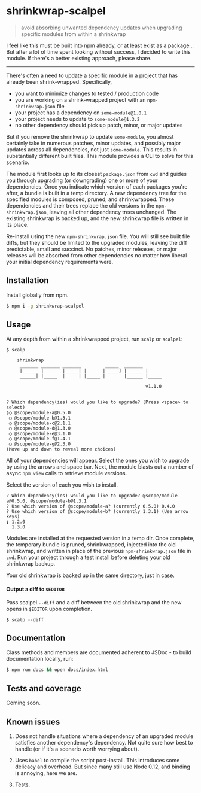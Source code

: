# shrinkwrap-scalpel
> avoid absorbing unwanted dependency updates when upgrading specific modules from within a shrinkwrap

I feel like this must be built into npm already, or at least exist as a package...
But after a lot of time spent looking without success, I decided to write this module.
If there's a better existing approach, please share.

***

There's often a need to update a specific module in a project that has already been shrink-wrapped.
Specifically,

- you want to minimize changes to tested / production code
- you are working on a shrink-wrapped project with an `npm-shrinkwrap.json` file
- your project has a dependency on `some-module@1.0.1`
- your project needs to update to `some-module@1.3.2`
- no other dependency should pick up patch, minor, or major updates

But if you remove the shrinkwrap to update `some-module`, you almost certainly take in numerous patches, minor updates, and possibly major updates across all dependencies, not just `some-module`.
This results in substantially different built files.
This module provides a CLI to solve for this scenario.

The module first looks up to its closest `package.json` from `cwd` and guides you through upgrading (or downgrading) one or more of your dependencies.
Once you indicate which version of each packages you're after, a bundle is built in a temp directory.
A new dependency tree for the specified modules is composed, pruned, and shrinkwrapped.
These dependencies and their trees replace the old versions in the `npm-shrinkwrap.json`, leaving all other dependency trees unchanged.
The existing shrinkwrap is backed up, and the new shrinkwrap file is written in its place.

Re-install using the new `npm-shrinkwrap.json` file. 
You will still see built file diffs, but they should be limited to the upgraded modules, leaving the diff predictable, small and succinct.
No patches, minor releases, or major releases will be absorbed from other dependencies no matter how liberal your initial dependency requirements were.


## Installation
Install globally from npm. 

```sh
$ npm i -g shrinkwrap-scalpel
```



## Usage
At any depth from within a shrinkwrapped project, run `scalp` or `scalpel`:

```text
$ scalp

    shrinkwrap
     _______ _______ _______         _____  _______
     |______ |       |_____| |      |_____] |______ |
     ______| |_____  |     | |_____ |       |______ |_____

                                                    v1.1.0
 

? Which dependency(ies) would you like to upgrade? (Press <space> to select)
❯◯ @scope/module-a@0.5.0
 ◯ @scope/module-b@1.3.1
 ◯ @scope/module-c@2.1.1
 ◯ @scope/module-d@1.3.0
 ◯ @scope/module-e@3.1.0
 ◯ @scope/module-f@1.4.1
 ◯ @scope/module-g@2.3.0
(Move up and down to reveal more choices)
```

All of your dependencies will appear. 
Select the ones you wish to upgrade by using the arrows and space bar.
Next, the module blasts out a number of async `npm view` calls to retrieve module versions.

Select the version of each you wish to install.

```text
? Which dependency(ies) would you like to upgrade? @scope/module-a@0.5.0, @scope/module-b@1.3.1
? Use which version of @scope/module-a? (currently 0.5.0) 0.4.0
? Use which version of @scope/module-b? (currently 1.3.1) (Use arrow keys)
❯ 1.2.0
  1.3.0
```

Modules are installed at the requested version in a temp dir.
Once complete, the temporary bundle is pruned, shrinkwrapped, injected into the old shrinkwrap, and written in place of the previous `npm-shrinkwrap.json` file in `cwd`.
Run your project through a test install before deleting your old shrinkwrap backup.

Your old shrinkwrap is backed up in the same directory, just in case.


#### Output a diff to `$EDITOR`
Pass scalpel `--diff` and a diff between the old shrinkwrap and the new opens in `$EDITOR` upon completion.

```text
$ scalp --diff
```


## Documentation
Class methods and members are documented adherent to JSDoc - to build documentation locally, run:

```sh
$ npm run docs && open docs/index.html
```

## Tests and coverage
Coming soon.

## Known issues
1. Does not handle situations where a dependency of an upgraded module satisfies another dependency's dependency. 
Not quite sure how best to handle (or if it's a scenario worth worrying about).

2. Uses `babel` to compile the script post-install.
This introduces some delicacy and overhead.
But since many still use Node 0.12, and binding is annoying, here we are.

3. Tests.
